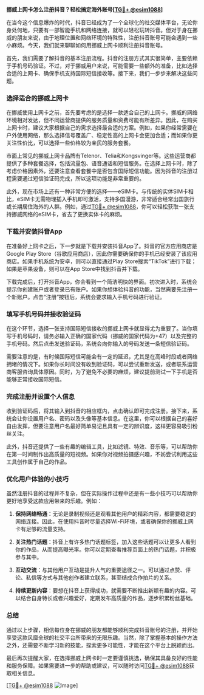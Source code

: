 **挪威上网卡怎么注册抖音？轻松搞定海外账号[[TG💪+ @esim1088](https://t.me/s/esim1088)]**

在当今这个信息爆炸的时代，抖音已经成为了一个全球化的社交媒体平台，无论你身处何地，只要有一部智能手机和网络连接，就可以轻松玩转抖音。但对于身在挪威的朋友来说，由于地理位置和网络环境的特殊性，注册抖音账号可能会遇到一些小麻烦。今天，我们就来聊聊如何用挪威上网卡顺利注册抖音账号。

首先，我们需要了解抖音的基本注册流程。抖音的注册方式其实很简单，主要依赖于手机号码验证。不过，对于挪威用户来说，可能需要一些额外的准备，比如选择合适的上网卡、确保手机支持国际短信接收等。接下来，我们一步步来解决这些问题。

### **选择适合的挪威上网卡**

在挪威使用上网卡之前，首先要考虑的是选择一款适合自己的上网卡。挪威的网络环境相对发达，但不同运营商提供的服务质量和资费可能有所差异。因此，在购买上网卡时，建议大家根据自己的需求选择最合适的方案。例如，如果你经常需要在户外使用网络，那么选择信号覆盖广、稳定性高的上网卡会更加合适；而如果你更关注性价比，可以选择一些价格较为亲民的服务套餐。

市面上常见的挪威上网卡品牌有Telenor、Telia和Kongsvinger等。这些运营商都提供了多种套餐选择，包括流量包、语音通话和短信服务。在选择上网卡时，除了考虑价格因素外，还要注意查看套餐中是否包含国际短信功能。因为抖音的注册过程需要通过短信验证码完成，所以这项功能是非常重要的。

此外，现在市场上还有一种非常方便的选择——eSIM卡。与传统的实体SIM卡相比，eSIM卡无需物理插入手机即可激活，支持多国漫游，非常适合经常出国旅行或长期居住海外的人群。例如，通过[TG💪+ @esim1088](https://t.me/s/esim1088)，你可以轻松获取一张支持挪威网络的eSIM卡，省去了更换实体卡的麻烦。

### **下载并安装抖音App**

在准备好上网卡之后，下一步就是下载并安装抖音App了。抖音的官方应用商店是Google Play Store（谷歌应用商店），因此你需要确保你的手机已经安装了该应用商店。如果手机系统为安卓，则可以直接通过Play Store搜索“TikTok”进行下载；如果是苹果设备，则可以在App Store中找到抖音并下载。

下载完成后，打开抖音App，你会看到一个简洁明快的界面。初次进入时，系统会提示你创建账户或者登录已有账户。如果你想体验抖音的功能，当然需要先注册一个新账户。点击“注册”按钮后，系统会要求输入手机号码进行验证。

### **填写手机号码并接收验证码**

在这个环节，选择一张支持国际短信接收的挪威上网卡就显得尤为重要了。当你填写手机号码时，请务必输入正确的国家代码（挪威的国家代码为+47）以及完整的手机号码。然后点击发送验证码，系统会向你输入的号码发送一条短信验证码。

需要注意的是，有时候国际短信可能会有一定的延迟，尤其是在高峰时段或者网络拥堵的情况下。如果你长时间没有收到验证码，可以尝试重新发送，或者联系运营商客服咨询具体原因。同时，为了避免不必要的麻烦，建议提前测试一下手机是否能够正常接收国际短信。

### **完成注册并设置个人信息**

收到验证码后，将其输入到抖音的相应框内，点击确认即可完成注册。接下来，系统会让你设置用户名、密码以及头像等基本信息。在这里，你可以根据自己的喜好自由发挥，但要注意用户名最好简单易记且具有一定的辨识度，这样更容易吸引粉丝关注。

此外，抖音还提供了一些有趣的编辑工具，比如滤镜、特效、音乐等，可以帮助你在第一时间制作出高质量的短视频。如果你对视频拍摄感兴趣，不妨尝试利用这些工具创作属于自己的作品。

### **优化用户体验的小技巧**

虽然注册抖音的过程并不复杂，但在实际操作过程中还是有一些小技巧可以帮助你更好地享受这款应用带来的乐趣。例如：

1. **保持网络畅通**：无论是录制视频还是观看其他用户的精彩内容，都需要稳定的网络连接。因此，在使用抖音时尽量选择Wi-Fi环境，或者确保你的挪威上网卡有足够的流量支持。
   
2. **关注热门话题**：抖音上有许多热门话题标签，加入这些话题可以让更多人看到你的作品，从而提高曝光率。你可以定期查看推荐页面上的热门话题，并积极参与其中。

3. **互动交流**：与其他用户互动是提升人气的重要途径之一。可以通过点赞、评论、私信等方式与其他创作者建立联系，甚至结成合作拍片的关系。

4. **持续更新内容**：要想在抖音上获得成功，就需要不断推出新颖有趣的内容。可以结合自身特长或者兴趣爱好，定期发布高质量的作品，逐步积累粉丝基础。

### **总结**

通过以上步骤，相信每位身在挪威的朋友都能够顺利完成抖音账号的注册，并开始享受这款风靡全球的社交平台所带来的无限乐趣。当然，除了掌握基本的操作方法之外，还需要不断学习新的技能，探索更多可能性，才能在这个平台上脱颖而出。

最后再次提醒大家，在选择挪威上网卡时一定要谨慎挑选，确保其具备良好的性能和服务保障。如果需要进一步的帮助或建议，可以随时访问[TG💪+ @esim1088](https://t.me/s/esim1088)获取相关信息。

[[TG💪+ @esim1088](https://t.me/s/esim1088) ![Image](https://i.postimg.cc/4NQfJmqS/Snipaste-2025-05-13-00-14-12.png)]